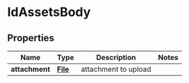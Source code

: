 # IdAssetsBody

## Properties
Name | Type | Description | Notes
------------ | ------------- | ------------- | -------------
**attachment** | [**File**](File.md) | attachment to upload | 
